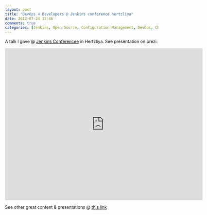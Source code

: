 ```yaml
---
layout: post
title: "DevOps 4 Developers @ Jenkins conference hertzliya"
date: 2012-07-24 17:46
comments: true
categories: [Jenkins, Open Source, Configuration Management, DevOps, Chef, MultiJob-Plugin ]
---
```



A talk I gave @ [Jenkins Conferencee](http://blog.cloudbees.com/2012/07/jenkins-user-conference-in-herzliya.html) in Hertzliya.
See presentation on prezi:

<div markdown="1" align="center">
	<iframe src="http://prezi.com/embed/u4zb3h6s5vql/?bgcolor=ffffff&amp;lock_to_path=0&amp;autoplay=no&amp;autohide_ctrls=0&amp;features=undefined&amp;disabled_features=undefined" width="650" height="500" frameBorder="0"></iframe>
</div>

See other great content & presentations @ [this link](http://www.cloudbees.com/jenkins-user-conference-2012-israel-abstracts.cb)